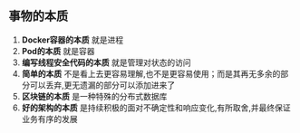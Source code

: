 ## 事物的本质
1. **Docker容器的本质** 就是进程
2. **Pod的本质** 就是容器
3. **编写线程安全代码的本质** 就是管理对状态的访问
4. **简单的本质** 不是看上去更容易理解,也不是更容易使用；而是其再无多余的部分可以丢弃,更无遗漏的部分可以添加进来了
5. **区块链的本质** 是一种特殊的分布式数据库
6. **好的架构的本质** 是持续积极的面对不确定性和响应变化,有所取舍,并最终保证业务有序的发展
